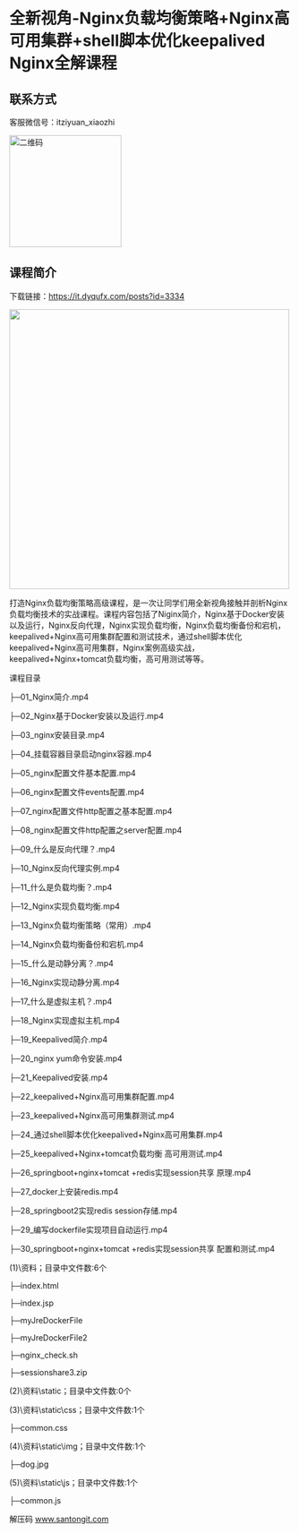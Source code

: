 # 全新视角-Nginx负载均衡策略+Nginx高可用集群+shell脚本优化keepalived Nginx全解课程

## 联系方式

客服微信号：itziyuan_xiaozhi

<img src="https://ziyuanyun.oss-cn-guangzhou.aliyuncs.com/common/20240614073449/666b82192834a.jpg" width="200" height="200" alt="二维码">

## 课程简介

下载链接：https://it.dyqufx.com/posts?id=3334

<img src="https://ziyuanyun.oss-cn-guangzhou.aliyuncs.com/yun/20240515185125/664493adb1ebd.jpg" width="500" alt="">

  打造Nginx负载均衡策略高级课程，是一次让同学们用全新视角接触并剖析Nginx负载均衡技术的实战课程。课程内容包括了Niginx简介，Nginx基于Docker安装以及运行，Nginx反向代理，Nginx实现负载均衡，Nginx负载均衡备份和宕机，keepalived+Nginx高可用集群配置和测试技术，通过shell脚本优化keepalived+Nginx高可用集群，Nginx案例高级实战，keepalived+Nginx+tomcat负载均衡，高可用测试等等。

 课程目录

 ├─01_Nginx简介.mp4

 ├─02_Nginx基于Docker安装以及运行.mp4

 ├─03_nginx安装目录.mp4

 ├─04_挂载容器目录启动nginx容器.mp4

 ├─05_nginx配置文件基本配置.mp4

 ├─06_nginx配置文件events配置.mp4

 ├─07_nginx配置文件http配置之基本配置.mp4

 ├─08_nginx配置文件http配置之server配置.mp4

 ├─09_什么是反向代理？.mp4

 ├─10_Nginx反向代理实例.mp4

 ├─11_什么是负载均衡？.mp4

 ├─12_Nginx实现负载均衡.mp4

 ├─13_Nginx负载均衡策略（常用）.mp4

 ├─14_Nginx负载均衡备份和宕机.mp4

 ├─15_什么是动静分离？.mp4

 ├─16_Nginx实现动静分离.mp4

 ├─17_什么是虚拟主机？.mp4

 ├─18_Nginx实现虚拟主机.mp4

 ├─19_Keepalived简介.mp4

 ├─20_nginx yum命令安装.mp4

 ├─21_Keepalived安装.mp4

 ├─22_keepalived+Nginx高可用集群配置.mp4

 ├─23_keepalived+Nginx高可用集群测试.mp4

 ├─24_通过shell脚本优化keepalived+Nginx高可用集群.mp4

 ├─25_keepalived+Nginx+tomcat负载均衡 高可用测试.mp4

 ├─26_springboot+nginx+tomcat +redis实现session共享 原理.mp4

 ├─27_docker上安装redis.mp4

 ├─28_springboot2实现redis session存储.mp4

 ├─29_编写dockerfile实现项目自动运行.mp4

 ├─30_springboot+nginx+tomcat +redis实现session共享 配置和测试.mp4

 (1)\资料；目录中文件数:6个

 ├─index.html

 ├─index.jsp

 ├─myJreDockerFile

 ├─myJreDockerFile2

 ├─nginx_check.sh

 ├─sessionshare3.zip

 (2)\资料\static；目录中文件数:0个

 (3)\资料\static\css；目录中文件数:1个

 ├─common.css

 (4)\资料\static\img；目录中文件数:1个

 ├─dog.jpg

 (5)\资料\static\js；目录中文件数:1个

 ├─common.js

 

 

 

 解压码 www.santongit.com  